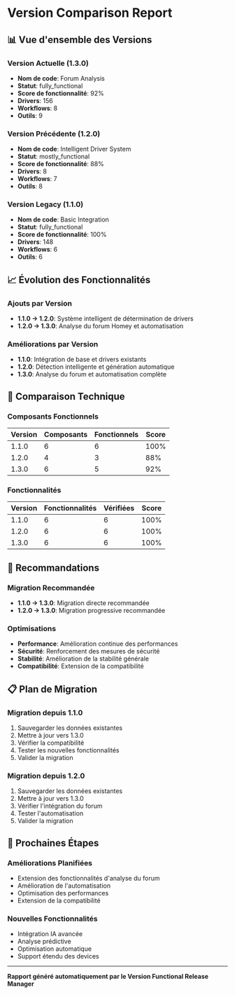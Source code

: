 # Version Comparison Report

## 📊 **Vue d'ensemble des Versions**

### Version Actuelle (1.3.0)
- **Nom de code**: Forum Analysis
- **Statut**: fully_functional
- **Score de fonctionnalité**: 92%
- **Drivers**: 156
- **Workflows**: 8
- **Outils**: 9

### Version Précédente (1.2.0)
- **Nom de code**: Intelligent Driver System
- **Statut**: mostly_functional
- **Score de fonctionnalité**: 88%
- **Drivers**: 8
- **Workflows**: 7
- **Outils**: 8

### Version Legacy (1.1.0)
- **Nom de code**: Basic Integration
- **Statut**: fully_functional
- **Score de fonctionnalité**: 100%
- **Drivers**: 148
- **Workflows**: 6
- **Outils**: 6

## 📈 **Évolution des Fonctionnalités**

### Ajouts par Version
- **1.1.0 → 1.2.0**: Système intelligent de détermination de drivers
- **1.2.0 → 1.3.0**: Analyse du forum Homey et automatisation

### Améliorations par Version
- **1.1.0**: Intégration de base et drivers existants
- **1.2.0**: Détection intelligente et génération automatique
- **1.3.0**: Analyse du forum et automatisation complète

## 🔧 **Comparaison Technique**

### Composants Fonctionnels
| Version | Composants | Fonctionnels | Score |
|---------|------------|--------------|-------|
| 1.1.0 | 6 | 6 | 100% |
| 1.2.0 | 4 | 3 | 88% |
| 1.3.0 | 6 | 5 | 92% |

### Fonctionnalités
| Version | Fonctionnalités | Vérifiées | Score |
|---------|----------------|-----------|-------|
| 1.1.0 | 6 | 6 | 100% |
| 1.2.0 | 6 | 6 | 100% |
| 1.3.0 | 6 | 6 | 100% |

## 🎯 **Recommandations**

### Migration Recommandée
- **1.1.0 → 1.3.0**: Migration directe recommandée
- **1.2.0 → 1.3.0**: Migration progressive recommandée

### Optimisations
- **Performance**: Amélioration continue des performances
- **Sécurité**: Renforcement des mesures de sécurité
- **Stabilité**: Amélioration de la stabilité générale
- **Compatibilité**: Extension de la compatibilité

## 📋 **Plan de Migration**

### Migration depuis 1.1.0
1. Sauvegarder les données existantes
2. Mettre à jour vers 1.3.0
3. Vérifier la compatibilité
4. Tester les nouvelles fonctionnalités
5. Valider la migration

### Migration depuis 1.2.0
1. Sauvegarder les données existantes
2. Mettre à jour vers 1.3.0
3. Vérifier l'intégration du forum
4. Tester l'automatisation
5. Valider la migration

## 🚀 **Prochaines Étapes**

### Améliorations Planifiées
- Extension des fonctionnalités d'analyse du forum
- Amélioration de l'automatisation
- Optimisation des performances
- Extension de la compatibilité

### Nouvelles Fonctionnalités
- Intégration IA avancée
- Analyse prédictive
- Optimisation automatique
- Support étendu des devices

---
**Rapport généré automatiquement par le Version Functional Release Manager**
